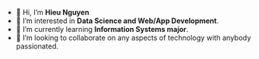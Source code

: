 - 👋 Hi, I’m **Hieu Nguyen**
- 👀 I’m interested in **Data Science and Web/App Development**.
- 🌱 I’m currently learning **Information Systems major**.
- 💞️ I’m looking to collaborate on any aspects of technology with anybody passionated.
<!-- - 📫 How to reach me  -->

<!---
huuhieunguyen/huuhieunguyen is a ✨ special ✨ repository because its `README.md` (this file) appears on your GitHub profile.
You can click the Preview link to take a look at your changes.
--->
